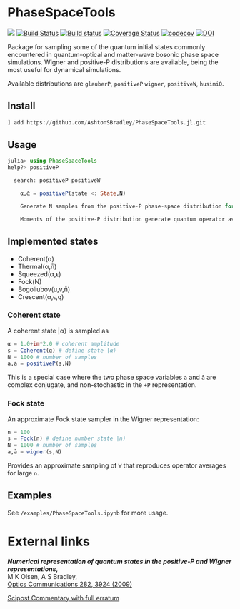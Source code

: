 # PhaseSpaceTools

<!-- [![](https://img.shields.io/badge/docs-stable-blue.svg)](https://AshtonSBradley.github.io/PhaseSpaceTools.jl/stable) -->
[![](https://img.shields.io/badge/docs-dev-blue.svg)](https://AshtonSBradley.github.io/PhaseSpaceTools.jl/dev)
[![Build Status](https://travis-ci.com/AshtonSBradley/PhaseSpaceTools.jl.svg?branch=master)](https://travis-ci.com/AshtonSBradley/PhaseSpaceTools.jl)
[![Build status](https://ci.appveyor.com/api/projects/status/t6i7kdnpffgnq6pg?svg=true)](https://ci.appveyor.com/project/AshtonSBradley/phasespacetools-jl)
[![Coverage Status](https://coveralls.io/repos/github/AshtonSBradley/PhaseSpaceTools.jl/badge.svg?branch=master)](https://coveralls.io/github/AshtonSBradley/PhaseSpaceTools.jl?branch=master)
[![codecov](https://codecov.io/gh/AshtonSBradley/PhaseSpaceTools.jl/branch/master/graph/badge.svg)](https://codecov.io/gh/AshtonSBradley/PhaseSpaceTools.jl) [![DOI](https://zenodo.org/badge/115932136.svg)](https://zenodo.org/badge/latestdoi/115932136)



Package for sampling some of the quantum initial states commonly encountered in quantum-optical and matter-wave bosonic phase space simulations. Wigner and positive-P distributions are available, being the most useful for dynamical simulations.

Available distributions are `glauberP`, `positiveP` `wigner`, `positiveW`, `husimiQ`.

## Install

```julia
] add https://github.com/AshtonSBradley/PhaseSpaceTools.jl.git
```

## Usage
```julia
julia> using PhaseSpaceTools
help?> positiveP

  search: positiveP positiveW

    α,ᾱ = positiveP(state <: State,N)

    Generate N samples from the positive-P phase-space distribution for state.

    Moments of the positive-P distribution generate quantum operator averages that are normally ordered.
```
## Implemented states

* Coherent(α)
* Thermal(α,n̄)
* Squeezed(α,ϵ)
* Fock(N)
* Bogoliubov(u,v,n̄)
* Crescent(α,ϵ,q)

### Coherent state
A coherent state |α⟩ is sampled as
```julia
α = 1.0+im*2.0 # coherent amplitude
s = Coherent(α) # define state |α⟩
N = 1000 # number of samples
a,ā = positiveP(s,N)
```
This is a special case where the two phase space variables `a` and `ā` are complex conjugate, and non-stochastic in the `+P` representation.

### Fock state
An approximate Fock state sampler in the Wigner representation:
```julia
n = 100
s = Fock(n) # define number state |n⟩
N = 1000 # number of samples
a,ā = wigner(s,N)
```
Provides an approximate sampling of `W` that reproduces operator averages for large `n`.

## Examples

See  `/examples/PhaseSpaceTools.ipynb` for more usage.

# External links
___Numerical representation of quantum states in the positive-P and Wigner representations,___ \
M K Olsen, A S Bradley, \
[Optics Communications 282, 3924 (2009)](http://dx.doi.org/10.1016/j.optcom.2009.06.033)

[Scipost Commentary with full erratum](https://scipost.org/commentaries/10.1016/j.optcom.2009.06.033/)
